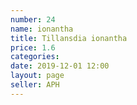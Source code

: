 ```yaml
---
number: 24
name: ionantha 
title: Tillansdia ionantha 
price: 1.6
categories:
date: 2019-12-01 12:00
layout: page
seller: APH
---
```

